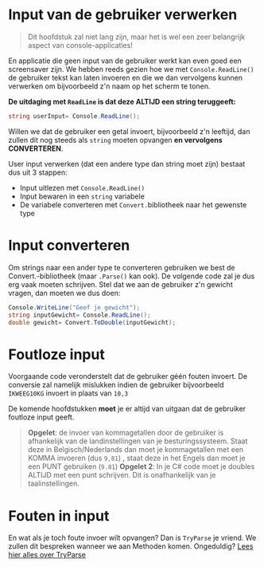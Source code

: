 # Input van de gebruiker verwerken
> Dit hoofdstuk zal niet lang zijn, maar het is wel een zeer belangrijk aspect van console-applicaties!

En applicatie die geen input van de gebruiker werkt kan even goed een screensaver zijn. We hebben reeds gezien hoe we met ``Console.ReadLine()`` de gebruiker tekst kan laten invoeren en die we dan vervolgens kunnen verwerken om bijvoorbeeld z'n naam op het scherm te tonen.

**De uitdaging met ``ReadLine`` is dat deze ALTIJD een string teruggeeft:**
```csharp
string userInput= Console.ReadLine();
```
Willen we dat de gebruiker een getal invoert, bijvoorbeeld z'n leeftijd, dan zullen dit nog steeds als ``string`` moeten opvangen **en vervolgens CONVERTEREN**. 

User input verwerken (dat een andere type dan string moet zijn) bestaat dus uit 3 stappen:
* Input uitlezen met ``Console.ReadLine()``
* Input bewaren in een ``string`` variabele
* De variabele converteren met ``Convert.``bibliotheek naar het gewenste type

# Input converteren 
Om strings naar een ander type te converteren gebruiken we best de Convert.-bibliotheek (maar ``.Parse()`` kan ook). De volgende code zal je dus erg vaak moeten schrijven. 
Stel dat we aan de gebruiker z'n gewicht vragen, dan moeten we dus doen:
```csharp
Console.WriteLine("Geef je gewicht");
string inputGewicht= Console.ReadLine();
double gewicht= Convert.ToDouble(inputGewicht);
```


# Foutloze input
Voorgaande code veronderstelt dat de gebruiker géén fouten invoert. De conversie zal namelijk mislukken indien de gebruiker bijvoorbeeld  ``IKWEEG10KG`` invoert in plaats van ``10,3``

De komende hoofdstukken **moet**  je er altijd van uitgaan dat de gebruiker foutloze input geeft.


> **Opgelet**: de invoer van kommagetallen door de gebruiker is afhankelijk van de landinstellingen van je besturingssysteem. Staat deze in Belgisch/Nederlands dan moet je kommagetallen met een KOMMA invoeren (dus ``9,81``) , staat deze in het Engels dan moet je een PUNT gebruiken (``9.81``)
> **Opgelet 2**: In je C# code moet je doubles ALTIJD met een punt schrijven. Dit is onafhankelijk van je taalinstellingen.

# Fouten in input
En wat als je toch foute invoer wilt opvangen? Dan is ``TryParse`` je vriend. We zullen dit bespreken wanneer we aan Methoden komen. Ongeduldig? [Lees hier alles over TryParse](https://www.dotnetperls.com/parse)

